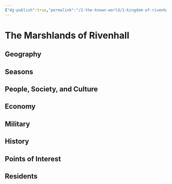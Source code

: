 ```yaml
---
{"dg-publish":true,"permalink":"/2-the-known-world/1-kingdom-of-rivenhall/marshlands/marshlands/"}
---
```


# The Marshlands of Rivenhall
## Geography

## Seasons

## People, Society, and Culture

## Economy

## Military

## History

## Points of Interest 

## Residents